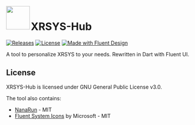 

<img  align="left" src="windows/runner/resources/revision_icon.ico" width="64" height="64" />

# XRSYS-Hub
[![Releases](https://img.shields.io/github/v/release/MeetRevision/revision-tool.svg)](https://github.com/xrgzs/xrsys-hub/releases)
[![License](https://img.shields.io/github/license/MeetRevision/revision-tool.svg)](https://github.com/xrgzs/xrsys-hub/blob/main/LICENSE)
[![Made with Fluent Design](https://img.shields.io/badge/fluent-design-blue?style=flat-square&color=gray&labelColor=0078D7)](https://github.com/bdlukaa/fluent_ui)
<br>

A tool to personalize XRSYS to your needs. Rewritten in Dart with Fluent UI.

## License

XRSYS-Hub is licensed under GNU General Public License v3.0. 

The tool also contains:
* [NanaRun](https://github.com/M2Team/NanaRun) - MIT
* [Fluent System Icons](https://github.com/microsoft/fluentui-system-icons) by Microsoft - MIT

## 
